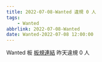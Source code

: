 ```yaml
---
title: 2022-07-08-Wanted 違規 0 人
tags:
    - Wanted
abbrlink: 2022-07-08-Wanted
date: Wanted-2022-07-08 12:00:00
---
```

Wanted 板 [板規連結](https://www.ptt.cc/bbs/Wanted/M.1608829773.A.D3B.html)
昨天違規 0 人
